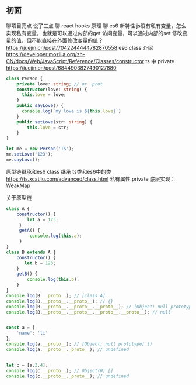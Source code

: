 ## 初面
聊项目亮点 说了三点
聊 react hooks 原理
聊 es6 新特性
js没有私有变量，怎么实现私有变量，也就是可以通过内部的get 访问变量，可以通过内部的set 修改变量的值，但不能直接在外面修改变量的值？
https://juejin.cn/post/7042244444782870558
es6 class 介绍 https://developer.mozilla.org/zh-CN/docs/Web/JavaScript/Reference/Classes/constructor
ts 中 private 
https://juejin.cn/post/6844903827490127880
```ts
class Person {
    private love: string; // or  prot
    constructor(love: string) {
      this.love = love;
    }
    public sayLove() {
      console.log(`my love is ${this.love}`)
    }
    public setLove(str: string) {
        this.love = str;
    }
}

let me = new Person('TS');
me.setLove('123');
me.sayLove();
```
原型链继承和es6 class 继承
ts类和es6中的类 https://ts.xcatliu.com/advanced/class.html 
私有属性 private 底层实现：WeakMap


关于原型链
```js
class A {
    constructor() {
        let a = 123; 
     }
     getA() {
         console.log(this.a);
     }
}
class B extends A {
    constructor() {
       let b = 123; 
    }
    getB() {
        console.log(this.b);
    }
}
console.log(B.__proto__); // [class A]
console.log(B.__proto__.__proto__); // {}
console.log(B.__proto__.__proto__.__proto__); // [Object: null prototype] {}
console.log(B.__proto__.__proto__.__proto__.__proto__); // null


const a = {
    'name': 'li'
};
console.log(a.__proto__); // [Object: null prototype] {}
console.log(a.__proto__._proto__); // undefined


let c = [a,3,4];
console.log(c.__proto__); // Object(0) []
console.log(c.__proto__._proto__); // undefined
```

